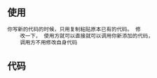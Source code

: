 ## 使用

```java
你写新的代码的时候，只用复制粘贴原本已有的代码。 修
    改一下， 使用方就可以直接就可以调用你新添加的代码，
    调用方不用修改自身代码
```



## 代码

```java

```





